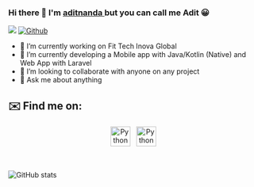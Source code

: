 ### Hi there 👋 I'm  <a href="https://aditnanda.com/" target="_blank" rel="noopener noreferrer"> aditnanda </a> but you can call me Adit 😀

![](https://visitor-badge.laobi.icu/badge?page_id=aditnanda.aditnanda)
[![Github](https://img.shields.io/github/followers/aditnanda?label=Follow&style=social)](https://github.com/aditnanda)

- 🔭 I’m currently working on Fit Tech Inova Global
- 🌱 I’m currently developing a Mobile app with Java/Kotlin (Native) and Web App with Laravel
- 👯 I’m looking to collaborate with anyone on any project
- 💬 Ask me about anything

## ✉️ Find me on:


<p align="center">
 <a href="https://linkedin.com/in/charalambosioannou" target="_blank" rel="noopener noreferrer"> <img src="https://cdn.jsdelivr.net/npm/simple-icons@v3/icons/linkedin.svg" alt="Python" height="40" style="vertical-align:top; margin:4px"></a>
 <a href="mailto:aditya.nanda0030@gmail.com"> <img src="https://cdn.jsdelivr.net/npm/simple-icons@v3/icons/gmail.svg" alt="Python" height="40" style="vertical-align:top; margin:4px"></a>
</p>

<br />


![GitHub stats](https://github-readme-stats.vercel.app/api?username=aditnanda&show_icons=true&theme=tokyonight)
